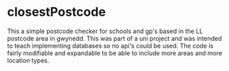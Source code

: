 # closestPostcode
This a simple postcode checker for schools and gp's based in the LL postcode area in gwynedd. This was part of a uni project and was intended to teach implementing databases so no api's could be used. The code is fairly modifiable and expandable to be able to include more areas and more location types.
